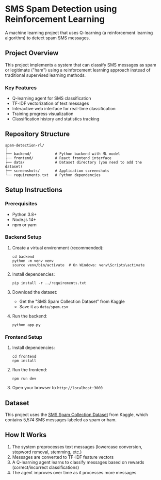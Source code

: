 # SMS Spam Detection using Reinforcement Learning

A machine learning project that uses Q-learning (a reinforcement learning algorithm) to detect spam SMS messages.

## Project Overview

This project implements a system that can classify SMS messages as spam or legitimate ("ham") using a reinforcement learning approach instead of traditional supervised learning methods.

### Key Features

- Q-learning agent for SMS classification
- TF-IDF vectorization of text messages
- Interactive web interface for real-time classification
- Training progress visualization
- Classification history and statistics tracking

## Repository Structure

```
spam-detection-rl/
│
├── backend/           # Python backend with ML model
├── frontend/          # React frontend interface
├── data/              # Dataset directory (you need to add the dataset)
├── screenshots/       # Application screenshots
└── requirements.txt   # Python dependencies
```

## Setup Instructions

### Prerequisites

- Python 3.8+
- Node.js 14+
- npm or yarn

### Backend Setup

1. Create a virtual environment (recommended):
   ```
   cd backend
   python -m venv venv
   source venv/bin/activate  # On Windows: venv\Scripts\activate
   ```

2. Install dependencies:
   ```
   pip install -r ../requirements.txt
   ```

3. Download the dataset:
   - Get the "SMS Spam Collection Dataset" from Kaggle
   - Save it as `data/spam.csv`

4. Run the backend:
   ```
   python app.py
   ```

### Frontend Setup

1. Install dependencies:
   ```
   cd frontend
   npm install
   ```

2. Run the frontend:
   ```
   npm run dev
   ```

3. Open your browser to `http://localhost:3000`

## Dataset

This project uses the [SMS Spam Collection Dataset](https://www.kaggle.com/datasets/uciml/sms-spam-collection-dataset) from Kaggle, which contains 5,574 SMS messages labeled as spam or ham.

## How It Works

1. The system preprocesses text messages (lowercase conversion, stopword removal, stemming, etc.)
2. Messages are converted to TF-IDF feature vectors
3. A Q-learning agent learns to classify messages based on rewards (correct/incorrect classifications)
4. The agent improves over time as it processes more messages
